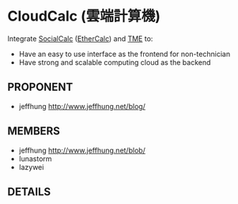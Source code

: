 CloudCalc (雲端計算機)
======================

Integrate [SocialCalc][sc] ([EtherCalc][ec]) and [TME][tme] to:

* Have an easy to use interface as the frontend for non-technician
* Have strong and scalable computing cloud as the backend

PROPONENT
---------

* jeffhung <http://www.jeffhung.net/blog/>

MEMBERS
-------

* jeffhung <http://www.jeffhung.net/blob/>
* lunastorm
* lazywei

DETAILS
-------

[sc]:  https://www.socialtext.net/open/socialcalc
[ec]:  http://ethercalc.tw/
[tme]: http://trendmicro.github.com/tme/

